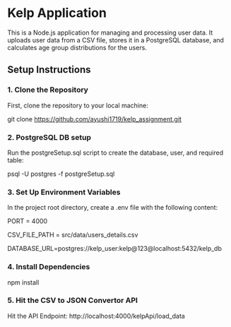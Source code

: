 # Kelp Application

This is a Node.js application for managing and processing user data. It uploads user data from a CSV file, stores it in a PostgreSQL database, and calculates age group distributions for the users.

## Setup Instructions

### 1. **Clone the Repository**
First, clone the repository to your local machine:

git clone https://github.com/ayushi1719/kelp_assignment.git


### 2. **PostgreSQL DB setup**

Run the postgreSetup.sql script to create the database, user, and required table:

psql -U postgres -f postgreSetup.sql


### 3. **Set Up Environment Variables**

In the project root directory, create a .env file with the following content:

PORT = 4000

CSV_FILE_PATH = src/data/users_details.csv

DATABASE_URL=postgres://kelp_user:kelp@123@localhost:5432/kelp_db


### 4. **Install Dependencies**

npm install


### 5. **Hit the CSV to JSON Convertor API**

Hit the API Endpoint:
http://localhost:4000/kelpApi/load_data
